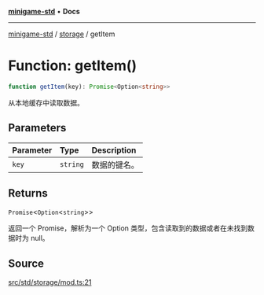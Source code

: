 [**minigame-std**](../../../index.md) • **Docs**

***

[minigame-std](../../../index.md) / [storage](../index.md) / getItem

# Function: getItem()

```ts
function getItem(key): Promise<Option<string>>
```

从本地缓存中读取数据。

## Parameters

| Parameter | Type | Description |
| :------ | :------ | :------ |
| `key` | `string` | 数据的键名。 |

## Returns

`Promise`\<`Option`\<`string`\>\>

返回一个 Promise，解析为一个 Option 类型，包含读取到的数据或者在未找到数据时为 null。

## Source

[src/std/storage/mod.ts:21](https://github.com/JiangJie/minigame-std/blob/fe87039c9bf9e09f2936bdac3b9a02fcf5e4b50c/src/std/storage/mod.ts#L21)
